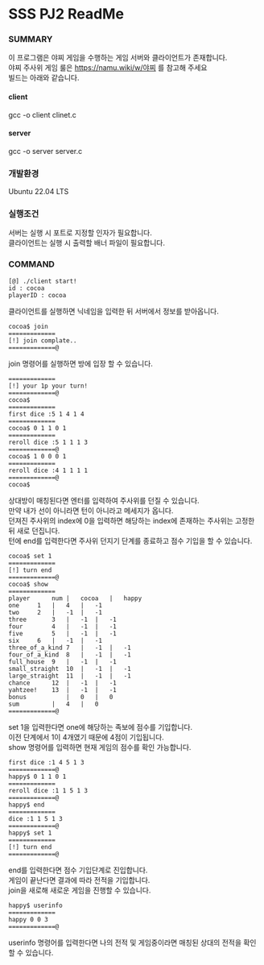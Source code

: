 # SSS PJ2 ReadMe  
### SUMMARY  
이 프로그램은 야찌 게임을 수행하는 게임 서버와 클라이언트가 존재합니다.  
야찌 주사위 게임 룰은 https://namu.wiki/w/야찌 를 참고해 주세요  
빌드는 아래와 같습니다.  
#### client  
gcc -o client clinet.c  
#### server  
gcc -o server server.c  

### 개발환경  
Ubuntu 22.04 LTS  

### 실행조건  
서버는 실행 시 포트로 지정할 인자가 필요합니다.  
클라이언트는 실행 시 출력할 배너 파일이 필요합니다.  

### COMMAND  
```
[@] ./client start!
id : cocoa
playerID : cocoa
```   
클라이언트를 실행하면 닉네임을 입력한 뒤 서버에서 정보를 받아옵니다.  
```
cocoa$ join
=============
[!] join complate..
=============@
```
join 명령어를 실행하면 방에 입장 할 수 있습니다.  
```
=============
[!] your 1p your turn!
=============@
cocoa$ 
=============
first dice :5 1 4 1 4
=============
cocoa$ 0 1 1 0 1
=============
reroll dice :5 1 1 1 3
=============@
cocoa$ 1 0 0 0 1
=============
reroll dice :4 1 1 1 1
=============@
cocoa$ 
```
상대방이 매칭된다면 엔터를 입력하여 주사위를 던질 수 있습니다.  
만약 내가 선이 아니라면 턴이 아니라고 메세지가 옵니다.  
던져진 주사위의 index에 0을 입력하면 해당하는 index에 존재하는 주사위는 고정한 뒤 새로 던집니다.  
턴에 end를 입력한다면 주사위 던지기 단계를 종료하고 점수 기입을 할 수 있습니다.  

```
cocoa$ set 1
=============
[!] turn end
=============@
cocoa$ show
=============
player 		num	|	cocoa	|	happy	
one		1	|	4	|	-1	
two		2	|	-1	|	-1	
three		3	|	-1	|	-1	
four		4	|	-1	|	-1	
five		5	|	-1	|	-1	
six		6	|	-1	|	-1	
three_of_a_kind	7	|	-1	|	-1	
four_of_a_kind	8	|	-1	|	-1	
full_house	9	|	-1	|	-1	
small_straight	10	|	-1	|	-1	
large_straight	11	|	-1	|	-1	
chance		12	|	-1	|	-1	
yahtzee!	13	|	-1	|	-1	
bonus			|	0	|	0	
sum			|	4	|	0	
=============@
```
set 1을 입력한다면 one에 해당하는 족보에 점수를 기입합니다.  
이전 단계에서 1이 4개였기 때문에 4점이 기입됩니다.  
show 명령어를 입력하면 현재 게임의 점수를 확인 가능합니다.  
```
first dice :1 4 5 1 3
=============@
happy$ 0 1 1 0 1
=============
reroll dice :1 1 5 1 3
=============@
happy$ end
=============
dice :1 1 5 1 3
=============@
happy$ set 1
=============
[!] turn end
=============@
```
end를 입력한다면 점수 기입단계로 진입합니다.  
게임이 끝난다면 결과에 따라 전적을 기입합니다.  
join을 새로해 새로운 게임을 진행할 수 있습니다.  
```
happy$ userinfo
=============
happy 0 0 3
=============@
```
userinfo 명령어를 입력한다면 나의 전적 및 게임중이라면 매칭된 상대의 전적을 확인 할 수 있습니다.
